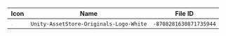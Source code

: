 | Icon | Name | File ID |
| ---  | ---  | ---     |
| ![](Unity-AssetStore-Originals-Logo-White.png) | `Unity-AssetStore-Originals-Logo-White` | `-8708281630871735944` |
